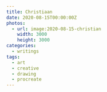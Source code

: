 ```yaml
---
title: Christiaan
date: 2020-08-15T00:00:00Z
photos:
  - url: image:2020-08-15-christian
    width: 3000
    height: 3000
categories:
  - writings
tags:
  - art
  - creative
  - drawing
  - procreate
---
```

